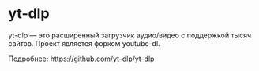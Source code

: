 yt-dlp
=====

yt-dlp — это расширенный загрузчик аудио/видео с поддержкой тысяч сайтов. Проект является форком youtube-dl.

Подробнее: https://github.com/yt-dlp/yt-dlp
